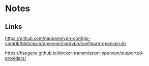# Notes

## Links

<https://github.com/haugene/vpn-configs-contrib/blob/main/openvpn/nordvpn/configure-openvpn.sh>

<https://haugene.github.io/docker-transmission-openvpn/supported-providers/>
